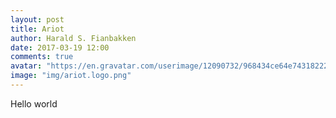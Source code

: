 ```yaml
---
layout: post
title: Ariot
author: Harald S. Fianbakken
date: 2017-03-19 12:00
comments: true
avatar: "https://en.gravatar.com/userimage/12090732/968434ce64e74318222d24104ecf5604.jpeg"
image: "img/ariot.logo.png"
---
```


Hello world